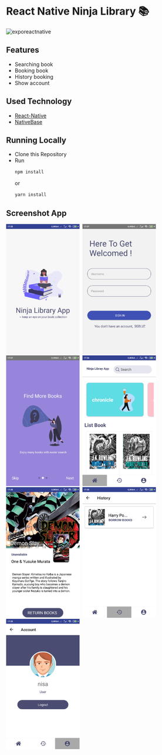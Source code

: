 # React Native Ninja Library 📚

![exporeactnative](https://miro.medium.com/max/1838/1*XLPUfIkmIA01h1D0ti-wJw.png)


## Features

* Searching book
* Booking book
* History booking
* Show account

## Used Technology

* [React-Native](https://facebook.github.io/react-native/)
* [NativeBase](https://nativebase.io/)


## Running Locally

* Clone this Repository
* Run 
  ```sh 
  npm install 
  ``` 
  or  
  ```sh 
  yarn install 
  ```

## Screenshot App

<kbd>
<img src="screenshot/splash.jpg" width="200" alt="splashscreen">
</kbd>

<kbd>
<img src="screenshot/login.jpg" width="200" alt="loginscreen">
</kbd>

<kbd>
<img src="screenshot/landing.jpg" width="200" alt="landing">
</kbd>

<kbd>
<img src="screenshot/home.jpg" width="200" 
alt="home">
</kbd>

<kbd>
<img src="screenshot/detail.jpg" width="200" 
alt="detailscreen">
</kbd>

<kbd>
<img src="screenshot/history.jpg" width="200" alt="historyscreen">
</kbd>

<kbd>
<img src="screenshot/profil.jpg" width="200" alt="profilscreen">
</kbd>

